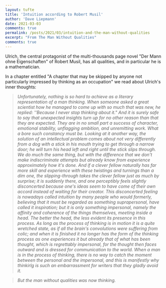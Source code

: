 ```yaml
---
layout: tufte
title: 'Intuition according to Robert Musil'
author: 'Dave Liepmann'
date: 2021-03-03
comments: true
permalink: /posts/2021/03/intuition-and-the-man-without-qualities 
excerpt: "From The Man Without Qualities"
comments: true
---
```


Ulrich, the central protagonist of the multi-thousands page novel "Der Mann ohne Eigenschaften" of Robert Musil, has all qualities, and in particular he is a mathematician. 


In a chapter entitled "A chapter that may be skipped by anyone not particularly impressed by thinking as an occupation" we read about Ulrich's inner thoughts: 


>_Unfortunately, nothing is so hard to achieve as a literary representation of a man thinking. When someone asked a great scientist how he managed to come up with so much that was new, he replied: ''Because I never stop thinking about it." And it is surely safe to say that unexpected insights turn up for no other reason than that they are expected. They are in no small part a success of character, emotional stability, unflagging ambition, and unremitting work. What a bore such constancy must be. Looking at it another way, the solution of an intellectual problem comes about not very differently from a dog with a stick in his mouth trying to get through a narrow door; he will turn his head left and right until the stick slips through. We do much the same thing, but with the difference that we don't make indiscriminate attempts but already know from experience approximately how it's done. And if a clever fellow naturally has far more skill and experience with these twistings and turnings than a dim one, the slipping-through takes the clever fellow just as much by surprise; it is suddenly there, and one perceptibly feels slightly disconcerted because one's ideas seem to have come of their own accord instead of waiting for their creator. This disconcerted feeling is nowadays called intuition by many people who would formerly, believing that it must be regarded as something suprapersonal, have called it inspiration; but it is only something impersonal, namely the affinity and coherence of the things themselves, meeting inside a head. The better the head, the less evident its presence in this process. As long as the process of thinking is in motion it is a quite wretched state, as if all the brain's convolutions were suffering from colic; and when it is finished it no longer has the form of the thinking process as one experiences it but already that of what has been thought, which is regrettably impersonal, for the thought then faces outward and is dressed for communication to the world. When a man is in the process of thinking, there is no way to catch the moment between the personal and the impersonal, and this is manifestly why thinkirlg is such an embarrassment for writers that they gladly avoid it._ 

>_But the man without qualities was now thinking._